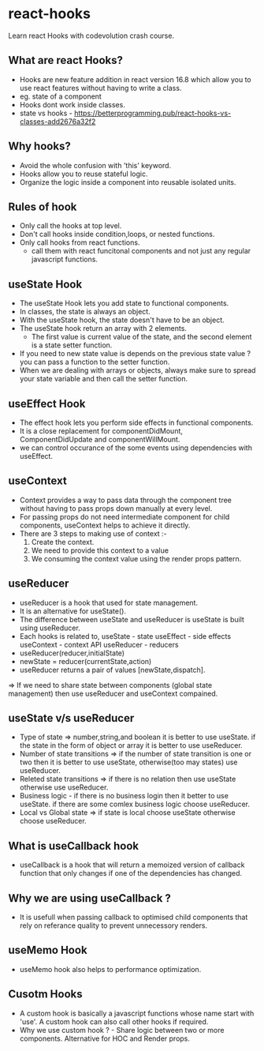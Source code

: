 # react-hooks

Learn react Hooks with codevolution crash course.

## What are react Hooks?

- Hooks are new feature addition in react version 16.8 which allow you to use react features without having to write a class.
- eg. state of a component
- Hooks dont work inside classes.
- state vs hooks - https://betterprogramming.pub/react-hooks-vs-classes-add2676a32f2

## Why hooks?

- Avoid the whole confusion with 'this' keyword.
- Hooks allow you to reuse stateful logic.
- Organize the logic inside a component into reusable isolated units.

## Rules of hook

- Only call the hooks at top level.
- Don't call hooks inside condition,loops, or nested functions.
- Only call hooks from react functions.
  - call them with react funcitonal components and not just any regular javascript functions.

## useState Hook

- The useState Hook lets you add state to functional components.
- In classes, the state is always an object.
- With the useState hook, the state doesn't have to be an object.
- The useState hook return an array with 2 elements.
  - The first value is current value of the state, and the second element is a state setter function.
- If you need to new state value is depends on the previous state value ? you can pass a function to the setter function.
- When we are dealing with arrays or objects, always make sure to spread your state variable and then call the setter function.

## useEffect Hook

- The effect hook lets you perform side effects in functional components.
- It is a close replacement for componentDidMount, ComponentDidUpdate and componentWillMount.
- we can control occurance of the some events using dependencies with useEffect.

## useContext

- Context provides a way to pass data through the component tree without having to pass props down manually at every level.
- For passing props do not need intermediate component for child components, useContext helps to achieve it directly.
- There are 3 steps to making use of context :-
  1. Create the context.
  2. We need to provide this context to a value
  3. We consuming the context value using the render props pattern.

## useReducer

- useReducer is a hook that used for state management.
- It is an alternative for useState().
- The difference between useState and useReducer is useState is built using useReducer.
- Each hooks is related to,
  useState - state
  useEffect - side effects
  useContext - context API
  useReducer - reducers
- useReducer(reducer,initialState)
- newState = reducer(currentState,action)
- useReducer returns a pair of values [newState,dispatch].

=> If we need to share state between components (global state management) then use useReducer and useContext compained.

## useState v/s useReducer

- Type of state => number,string,and boolean it is better to use useState. if the state in the form of object or array it is better to use useReducer.
- Number of state transitions => if the number of state transition is one or two then it is better to use useState, otherwise(too may states) use useReducer.
- Releted state transitions => if there is no relation then use useState otherwise use useReducer.
- Business logic - if there is no business login then it better to use useState. if there are some comlex business logic choose useReducer.
- Local vs Global state => if state is local choose useState otherwise choose useReducer.

## What is useCallback hook

- useCallback is a hook that will return a memoized version of callback function that only changes if one of the dependencies has changed.

## Why we are using useCallback ?

- It is usefull when passing callback to optimised child components that rely on referance quality to prevent unnecessory renders.

## useMemo Hook
- useMemo hook also helps to performance optimization.   

## Cusotm Hooks

- A custom hook is basically a javascript functions whose name start with 'use'. A custom hook can  also call other hooks if required.
- Why we use custom hook ? - Share logic between two or more components. Alternative for HOC and Render props.
